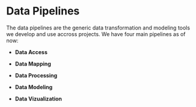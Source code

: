 # Data Pipelines

The data pipelines are the generic data transformation and modeling tools we develop and use accross projects. We have four main pipelines as of now:

* __Data Access__

* __Data Mapping__

* __Data Processing__

* __Data Modeling__

* __Data Vizualization__
